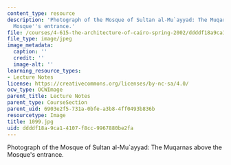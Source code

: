 ```yaml
---
content_type: resource
description: 'Photograph of the Mosque of Sultan al-Mu`ayyad: The Muqarnas above the
  Mosque''s entrance.'
file: /courses/4-615-the-architecture-of-cairo-spring-2002/ddddf18a9ca14107f8cc9967880be2fa_1099.jpg
file_type: image/jpeg
image_metadata:
  caption: ''
  credit: ''
  image-alt: ''
learning_resource_types:
- Lecture Notes
license: https://creativecommons.org/licenses/by-nc-sa/4.0/
ocw_type: OCWImage
parent_title: Lecture Notes
parent_type: CourseSection
parent_uid: 6903e2f5-731a-0bfe-a3b8-4ff0493b836b
resourcetype: Image
title: 1099.jpg
uid: ddddf18a-9ca1-4107-f8cc-9967880be2fa
---
```

Photograph of the Mosque of Sultan al-Mu`ayyad: The Muqarnas above the Mosque's entrance.